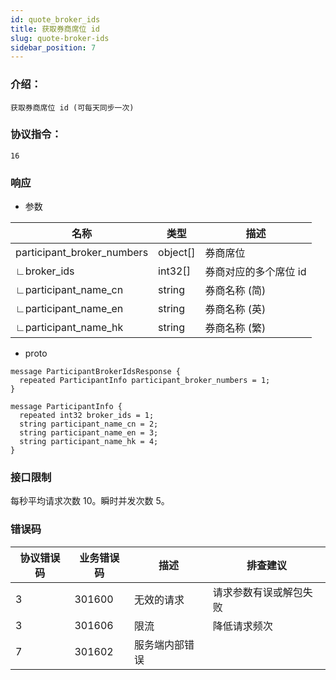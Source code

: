 ```yaml
---
id: quote_broker_ids
title: 获取券商席位 id
slug: quote-broker-ids
sidebar_position: 7
---
```


### 介绍：
    获取券商席位 id (可每天同步一次)
### 协议指令：
    16
### 响应
* 参数

| 名称 | 类型   | 描述  | 
|-------|-------|-----|
|participant_broker_numbers|object[]| 券商席位 |
|∟broker_ids|int32[]| 券商对应的多个席位 id|
|∟participant_name_cn|string| 券商名称 (简)|
|∟participant_name_en|string| 券商名称 (英)|
|∟participant_name_hk|string| 券商名称 (繁)|

* proto
```
message ParticipantBrokerIdsResponse {
  repeated ParticipantInfo participant_broker_numbers = 1;
}

message ParticipantInfo {
  repeated int32 broker_ids = 1;
  string participant_name_cn = 2;
  string participant_name_en = 3;
  string participant_name_hk = 4;
}
```
### 接口限制
每秒平均请求次数 10。瞬时并发次数 5。

### 错误码

| 协议错误码 | 业务错误码   | 描述  | 排查建议 |
|-------|-------|-----|----|
|3 | 301600| 无效的请求 | 请求参数有误或解包失败 |
|3 | 301606| 限流 | 降低请求频次 |
|7 | 301602| 服务端内部错误 ||


